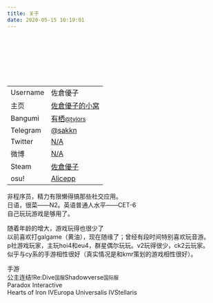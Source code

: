 ```yaml
---
title: 关于
date: 2020-05-15 10:19:01
---
```

<link rel="stylesheet" type="text/css" href="/css/biostyle.css">
<div class="panel panel-default bio_p" style="width: auto;height: auto;display: block;margin: 10px auto;border: black"><div class="panel-body"><center><div class="img-circle"                 style=" background-image: url(https://cdn.jsdelivr.net/gh/SakuraYuuko/sakurayuuko.github.io/img/avatar.jpg); width: 100px; height: 100px; background-repeat: no-repeat; background-size: 100%; filter:alpha(Opacity=100); -moz-opacity:1.0; opacity:1.0;border-radius: 50%;display: inline-block;text-align: -webkit-center; "></div></center><table class="table table-hover text-info" id="bio-table"><tbody><tr><td><i class="fa fa-user-o" aria-hidden="true"></i>Username</td><td>佐倉優子</td></tr><tr><td><i class="fa fa-home" aria-hidden="true"></i>主页</td><td><a class="text-info" href="https://www.66moe.com/" target="_blank"                       rel="nofollow">佐倉優子的小窝</a></td></tr><tr><td><i class="fa fa-television" aria-hidden="true"></i>Bangumi</td><td><a class="text-info" href="http://bgm.tv/user/tylors" target="_blank"                       rel="nofollow">有栖<small>@tylors</small></a></td></td></tr><tr><td><i class="fa fa-telegram" aria-hidden="true"></i>Telegram</td><td><a class="text-info shutdown" href="#" target="_blank"                       rel="nofollow">@sakkn</a></td></tr><tr><td><i class="fa fa-twitter" aria-hidden="true"></i>Twitter</td><td><a class="text-info shutdown" href="#" target="_blank"                       rel="nofollow">N/A</a></td></tr><tr><td><i class="fa fa-weibo" aria-hidden="true"></i>微博</td><td><a class="text-info shutdown" href="#" target="_blank"                       rel="nofollow">N/A</a></td></tr><tr><td><i class="fa fa-steam" aria-hidden="true"></i>Steam</td><td><a class="text-info" href="https://s.team/p/cbvt-vkfj" target="_blank"                       rel="nofollow">佐倉優子</a></td></td></tr><tr><td><i class="fa fa-circle-o" aria-hidden="true"></i>osu!</td><td><a class="text-info" href="https://osu.ppy.sh/users/8641181" target="_blank"                       rel="nofollow">Alicepp</a></td></td></tr></tbody></table><div class="list-group"><div class="list-group-item"><p class="bio">                    非程序员，精力有限懒得搞那些社交应用。<br>                    日语，很菜——N2。英语普通人水平——CET-6<br>                    自己玩玩游戏是够用了。</p><p class="bio">                    随着年龄的增大，游戏玩得也很少了<br>                    以前喜欢打galgame（黄油），现在随缘了；曾经有段时间特别喜欢玩音游。<br>                    p社游戏玩家，主玩hoi4和eu4，群星偶尔玩玩。v2玩得很少，ck2云玩家。<br>                    似乎与cy系的手游相性很好<span class="heimu" title="你知道的太多了">（真实情况是和kmr策划的游戏相性很好）。</span></p><div class="label_gps"><span class="header_alt" style="display: block"><i class="fa fa-tag" aria-hidden="true"></i>手游</span><span class="label_t"><i class="fa fa-gamepad" aria-hidden="true"></i>公主连结!Re:Dive<small>国服</small></span><span class="label_t"><i class="fa fa-gamepad" aria-hidden="true"></i>Shadowverse<small>国际服</small></span></div><div class="label_gps"><span class="header_alt" style="display: block"><i class="fa fa-tag" aria-hidden="true"></i>Paradox Interactive</span><span class="label_t">Hearts of Iron IV</span><span class="label_t">Europa Universalis IV</span><span class="label_t">Stellaris</span></div></div></div></div></div>